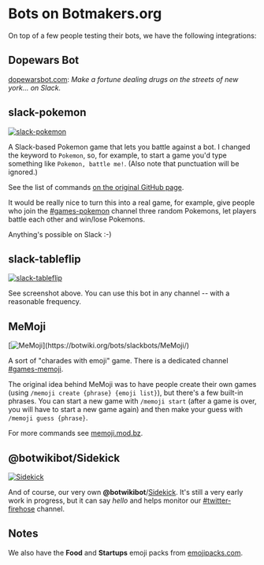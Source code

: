 # Bots on Botmakers.org

On top of a few people testing their bots, we have the following integrations:

## Dopewars Bot

[dopewarsbot.com](https://dopewarsbot.com): *Make a fortune dealing drugs on the streets of new york... on Slack.*

## slack-pokemon

[![slack-pokemon](https://botwiki.org/content/bots/slackbots/images/slack-pokemon.png)](https://botwiki.org/bots/slackbots/slack-pokemon/)

A Slack-based Pokemon game that lets you battle against a bot. I changed the keyword to `Pokemon`, so, for example, to start a game you'd type something like `Pokemon, battle me!`. (Also note that punctuation will be ignored.)

See the list of commands [on the original GitHub page](https://github.com/rvinluan/slack-pokemon/#how-to-play).

It would be really nice to turn this into a real game, for example, give people who join the [#games-pokemon](https://botmakers.slack.com/messages/games-pokemon/details/) channel three random Pokemons, let players battle each other and win/lose Pokemons.

Anything's possible on Slack :-)

## slack-tableflip

[![slack-tableflip](https://botwiki.org/content/bots/slackbots/images/slack-tableflip.png)](https://botwiki.org/bots/slackbots/slack-tableflip/)

See screenshot above. You can use this bot in any channel -- with a reasonable frequency.

## MeMoji

[![MeMoji](https://botwiki.org/content/bots/slackbots/images/MeMoji.png?)](https://botwiki.org/bots/slackbots/MeMoji/)

A sort of "charades with emoji" game. There is a dedicated channel [#games-memoji](https://botmakers.slack.com/messages/games-memoji/details/).

The original idea behind MeMoji was to have people create their own games (using `/memoji create {phrase} {emoji list}`), but there's a few built-in phrases. You can start a new game with `/memoji start` (after a game is over, you will have to start a new game again) and then make your guess with `/memoji guess {phrase}`.

For more commands see [memoji.mod.bz](https://memoji.mod.bz/).

## @botwikibot/Sidekick

[![Sidekick](http://getyoursidekick.org/images/reaction-retweet.png)](http://getyoursidekick.org/)

And of course, our very own **@botwikibot**/[Sidekick](http://getyoursidekick.org/). It's still a very early work in progress, but it can say *hello* and helps monitor our [#twitter-firehose](https://botmakers.slack.com/messages/twitter-firehose/details/) channel.

## Notes

We also have the **Food** and **Startups** emoji packs from [emojipacks.com](http://www.emojipacks.com/).
